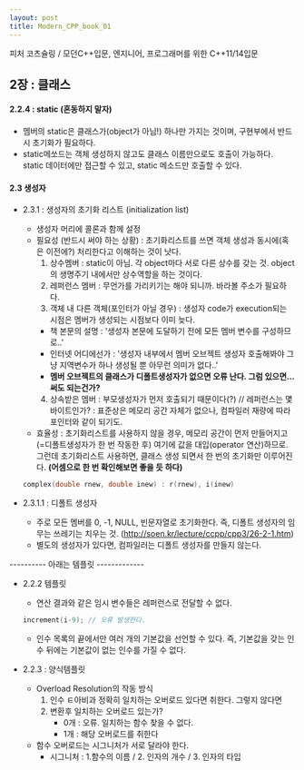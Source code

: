 ```yaml
---
layout: post
title: Modern_CPP_book_01
---
```


피처 코츠슐링 / 모던C++입문, 엔지니어, 프로그래머를 위한 C++11/14입문

## 2장 : 클래스

#### 2.2.4 : static (혼동하지 말자)
  - 멤버의 static은 클래스가(object가 아님!) 하나만 가지는 것이며, 구현부에서 반드시 초기화가 필요하다.
  - static메쏘드는 객체 생성하지 않고도 클래스 이름만으로도 호출이 가능하다. static 데이터에만 접근할 수 있고, static 메소드만 호출할 수 있다.   

#### 2.3 생성자
- 2.3.1 : 생성자의 초기화 리스트 (initialization list)
  - 생성자 머리에 콜론과 함께 설정
  - 필요성 (반드시 써야 하는 상황) : 초기화리스트를 쓰면 객체 생성과 동시에(혹은 이전에?) 처리한다고 이해하는 것이 낫다. 
    1. 상수멤버 : static이 아님. 각 object마다 서로 다른 상수를 갖는 것. object의 생명주기 내에서만 상수역할을 하는 것이다. 
    2. 레퍼런스 멤버 : 무언가를 가리키기는 해야 되니까. 바라볼 주소가 필요하다. 
    3. 객체 내 다른 객체(포인터가 아닐 경우) : 생성자 code가 execution되는 시점은 멤버가 생성되는 시점보다 이미 늦다. 
      - 책 본문의 설명 : '생성자 본문에 도달하기 전에 모든 멤버 변수를 구성하므로..'
      - 인터넷 어디에선가 : '생성자 내부에서 멤버 오브젝트 생성자 호출해봐야 그냥 지역변수가 하나 생성될 뿐 아무런 의미가 없다..'
      - **멤버 오브젝트의 클래스가 디폴트생성자가 없으면 오류 난다. 그럼 있으면... 써도 되는건가?**
    4. 상속받은 멤버 : 부모생성자가 먼저 호출되기 때문이다(?)
    // 레퍼런스는 몇 바이트인가? : 표준상은 메모리 공간 자체가 없으나, 컴파일러 재량에 따라 포인터와 같이 되기도. 
  - 효율성 : 초기화리스트를 사용하지 않을 경우, 메모리 공간이 먼저 만들어지고(=디폴트생성자가 한 번 작동한 후) 여기에 값을 대입(operator 연산)하므로. 그런데 초기화리스트 사용하면, 클래스 생성 되면서 한 번의 초기화만 이루어진다. **(어셈으로 한 번 확인해보면 좋을 듯 하다)**
  ```cpp
  complex(double rnew, double inew) : r(rnew), i(inew)
  ```

- 2.3.1.1 : 디폴트 생성자
  - 주로 모든 멤버를 0, -1, NULL, 빈문자열로 초기화한다. 즉, 디폴트 생성자의 임무는 쓰레기는 치우는 것. 
    (http://soen.kr/lecture/ccpp/cpp3/26-2-1.htm)
  - 별도의 생성자가 있다면, 컴파일러는 디폴트 생성자를 만들지 않는다.
  



---------- 아래는 템플릿 -------------
- 2.2.2 템플릿
  - 연산 결과와 같은 임시 변수들은 레퍼런스로 전달할 수 없다.
  ```cpp 
  increment(i-9); // 오류 발생한다. 
  ```
  - 인수 목록의 끝에서만 여러 개의 기본값을 선언할 수 있다. 즉, 기본값을 갖는 인수 뒤에는 기본값이 없는 인수를 가질 수 없다.
 
- 2.2.3 : 양식템플릿
  - Overload Resolution의 작동 방식
    1. 인수 ㅌ아비과 정확히 일치하는 오버로드 있다면 취한다. 그렇지 않다면
    2. 변환후 일치하는 오버로드 있는가?
        - 0개 : 오류. 일치하는 함수 찾을 수 없다.
        - 1개 : 해당 오버로드를 취한다
  - 함수 오버로드는 시그니처가 서로 달라야 한다. 
    - 시그니처 : 1.함수의 이름 / 2. 인자의 개수 / 3. 인자의 타입
    
 
